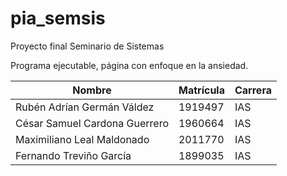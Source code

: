 # pia_semsis
Proyecto final Seminario de Sistemas

Programa ejecutable, página con enfoque en la ansiedad.

Nombre                        | Matrícula | Carrera 
----------------------------- | --------- | --- 
Rubén Adrían Germán Váldez    | 1919497   | IAS
César Samuel Cardona Guerrero | 1960664   | IAS
Maximiliano Leal Maldonado    | 2011770   | IAS
Fernando Treviño García       | 1899035   | IAS 
